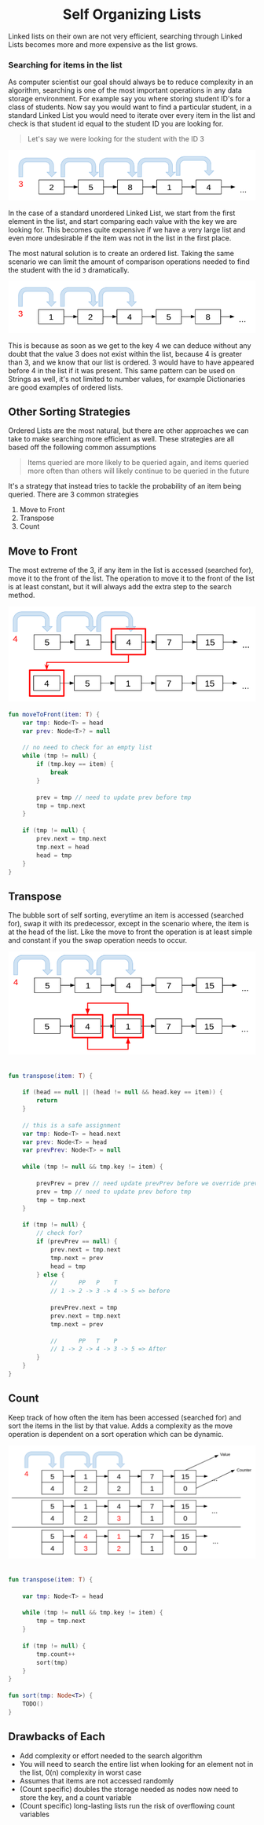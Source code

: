 <div align="center"><h1> Self Organizing Lists </h1></div>

Linked lists on their own are not very efficient, searching through Linked Lists becomes more and more expensive as the
list grows.

### Searching for items in the list

As computer scientist our goal should always be to reduce complexity in an algorithm, searching is one of the most
important operations in any data storage environment. For example say you where storing student ID's for a class of
students. Now say you would want to find a particular student, in a standard Linked List you would need to iterate over
every item in the list and check is that student id equal to the student ID you are looking for.

> Let's say we were looking for the student with the ID 3

<img src="images/unordered_list.png" alt="un ordered list">

In the case of a standard unordered Linked List, we start from the first element in the list, and start comparing each
value with the key we are looking for. This becomes quite expensive if we have a very large list and even more
undesirable if the item was not in the list in the first place.

The most natural solution is to create an ordered list. Taking the same scenario we can limit the amount of comparison
operations needed to find the student with the id `3` dramatically.

<img src="images/ordered_list.png" alt="ordered list">

This is because as soon as we get to the key 4 we can deduce without any doubt that the value 3 does not exist within
the list, because 4 is greater than 3, and we know that our list is ordered. 3 would have to have appeared before 4 in
the list if it was present. This same pattern can be used on Strings as well, it's not limited to number values, for
example Dictionaries are good examples of ordered lists.

## Other Sorting Strategies

Ordered Lists are the most natural, but there are other approaches we can take to make searching more efficient as well.
These strategies are all based off the following common assumptions

> Items queried are more likely to be queried again, and items queried more often than others will likely continue
> to be queried in the future


It's a strategy that instead tries to tackle the probability of an item being queried. There are 3 common strategies

1. Move to Front
2. Transpose
3. Count

## Move to Front

The most extreme of the 3, if any item in the list is accessed (searched for), move it to the front of the list. The
operation to move it to the front of the list is at least constant, but it will always add the extra step to the search
method.

<img src="images/move_to_front.png" alt="move to front">

```kotlin
fun moveToFront(item: T) {
    var tmp: Node<T> = head
    var prev: Node<T>? = null

    // no need to check for an empty list
    while (tmp != null) {
        if (tmp.key == item) {
            break
        }

        prev = tmp // need to update prev before tmp
        tmp = tmp.next 
    }

    if (tmp != null) {
        prev.next = tmp.next
        tmp.next = head
        head = tmp
    }
}
```

## Transpose

The bubble sort of self sorting, everytime an item is accessed (searched for), swap it with its predecessor, except in
the scenario where, the item is at the head of the list. Like the move to front the operation is at least simple and
constant if you the swap operation needs to occur.

<img src="images/transpose.png" alt="transpose">

```kotlin

fun transpose(item: T) {

    if (head == null || (head != null && head.key == item)) {
        return
    }

    // this is a safe assignment
    var tmp: Node<T> = head.next
    var prev: Node<T> = head
    var prevPrev: Node<T> = null

    while (tmp != null && tmp.key != item) {
        
        prevPrev = prev // need update prevPrev before we override prev
        prev = tmp // need to update prev before tmp
        tmp = tmp.next
    }

    if (tmp != null) {
        // check for? 
        if (prevPrev == null) {
            prev.next = tmp.next
            tmp.next = prev
            head = tmp
        } else {
            //      PP   P    T
            // 1 -> 2 -> 3 -> 4 -> 5 => before 

            prevPrev.next = tmp
            prev.next = tmp.next
            tmp.next = prev

            //      PP   T    P
            // 1 -> 2 -> 4 -> 3 -> 5 => After
        }
    }
}
```

## Count

Keep track of how often the item has been accessed (searched for) and sort the items in the list by that value. Adds a
complexity as the move operation is dependent on a sort operation which can be dynamic.

<img src="images/count.png" alt="count">

```kotlin

fun transpose(item: T) {

    var tmp: Node<T> = head

    while (tmp != null && tmp.key != item) {
        tmp = tmp.next
    }

    if (tmp != null) {
        tmp.count++
        sort(tmp)
    }
}

fun sort(tmp: Node<T>) {
    TODO()
}

```

## Drawbacks of Each

* Add complexity or effort needed to the search algorithm
* You will need to search the entire list when looking for an element not in the list, 0(n) complexity in worst case
* Assumes that items are not accessed randomly
* (Count specific) doubles the storage needed as nodes now need to store the key, and a count variable
* (Count specific) long-lasting lists run the risk of overflowing count variables
